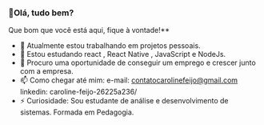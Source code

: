 ###  👋Olá, tudo bem?
Que bom que você está aqui, fique à vontade!**

- 🔭 Atualmente estou trabalhando em projetos pessoais.
- 🌱 Estou estudando react , React Native , JavaScript e NodeJs.
- 🤔 Procuro uma oportunidade de conseguir um emprego e crescer junto com a empresa.
- 📫 Como chegar até mim:
e-mail: contatocarolinefeijo@gmail.com
linkedin: caroline-feijo-26225a236/
- ⚡ Curiosidade:
Sou estudante de análise e desenvolvimento de sistemas.
Formada em Pedagogia.
